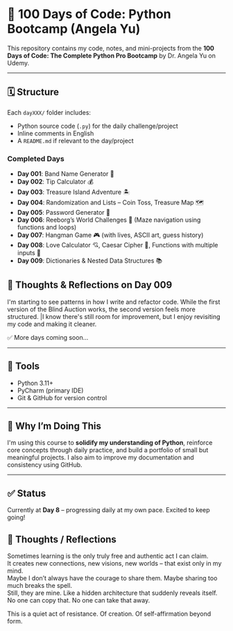 # 🐍 100 Days of Code: Python Bootcamp (Angela Yu)

This repository contains my code, notes, and mini-projects from the **100 Days of Code: The Complete Python Pro Bootcamp** by Dr. Angela Yu on Udemy.

---

## 🗓️ Structure

Each `dayXXX/` folder includes:

- Python source code (`.py`) for the daily challenge/project  
- Inline comments in English  
- A `README.md` if relevant to the day/project  

### Completed Days

- **Day 001**: Band Name Generator 🎸  
- **Day 002**: Tip Calculator 💰  
- **Day 003**: Treasure Island Adventure 🏝️  
- **Day 004**: Randomization and Lists – Coin Toss, Treasure Map 🗺️  
- **Day 005**: Password Generator 🔐
- **Day 006**: Reeborg’s World Challenges 🤖 (Maze navigation using functions and loops)
- **Day 007**: Hangman Game 🎮 (with lives, ASCII art, guess history)
- **Day 008**: Love Calculator 💘, Caesar Cipher 🔐, Functions with multiple inputs 🧠
- **Day 009**: Dictionaries & Nested Data Structures 📚

## 💭 Thoughts & Reflections on Day 009

I'm starting to see patterns in how I write and refactor code. While the first version of the Blind Auction works, the second version feels more structured. 
|I know there's still room for improvement, but I enjoy revisiting my code and making it cleaner.


✅ More days coming soon...

---



## 🚀 Tools

- Python 3.11+  
- PyCharm (primary IDE)  
- Git & GitHub for version control  

---

## 📌 Why I’m Doing This

I'm using this course to **solidify my understanding of Python**, reinforce core concepts through daily practice, and build a portfolio of small but meaningful projects. I also aim to improve my documentation and consistency using GitHub.

---

## ✅ Status

Currently at **Day 8** – progressing daily at my own pace.
Excited to keep going!


## 🧠 Thoughts / Reflections

Sometimes learning is the only truly free and authentic act I can claim.  
It creates new connections, new visions, new worlds – that exist only in my mind.  
Maybe I don’t always have the courage to share them. Maybe sharing too much breaks the spell.  
Still, they are mine. Like a hidden architecture that suddenly reveals itself.  
No one can copy that. No one can take that away.

This is a quiet act of resistance. Of creation. Of self-affirmation beyond form.

